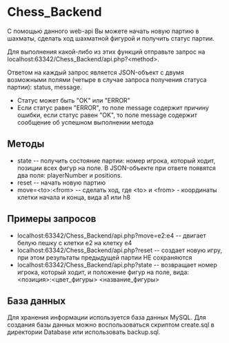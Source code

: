 # Chess_Backend
С помощью данного web-api Вы можете начать новую партию в шахматы, сделать ход шахматной фигурой и получить статус партии.

Для выполнения какой-либо из этих функций отправьте запрос на localhost:63342/Chess_Backend/api.php?\<method\>.

Ответом на каждый запрос является JSON-объект с двумя возможными полями (четыре в случае запроса получения статуса партии): status, message.
* Статус может быть "OK" или "ERROR"
* Если статус равен "ERROR", то поле message содержит причину ошибки, если статус равен "OK", то поле message содержит сообщение об успешном выполнении метода

## Методы
* state -- получить состояние партии: номер игрока, который ходит, позиции всех фигур на поле. В JSON-объекте при ответе появятся два поля: playerNumber и positions.
* reset -- начать новую партию
* move=\<to\>:\<from\> -- сделать ход, где \<to\> и \<from\> - координаты клетки начала и конца, вида a1 или h8

## Примеры запросов
* localhost:63342/Chess_Backend/api.php?move=e2:e4 -- двигает белую пешку с клетки e2 на клетку e4
* localhost:63342/Chess_Backend/api.php?reset -- создает новую игру, при этом результаты предыдущей партии НЕ сохраняются
* localhost:63342/Chess_Backend/api.php?state -- возвращает номер игрока, который ходит, и положение фигур на поле, вида: <позиция>:<цвет_фигуры> <название_фигуры>

## База данных
Для хранения информации используется база данных MySQL. Для создания базы данных можно воспользоваться скриптом create.sql в директории Database или использовать backup.sql.

